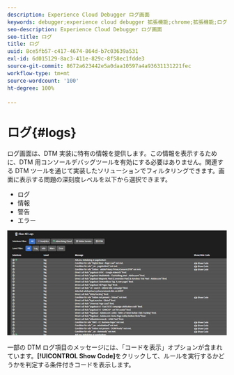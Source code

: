 ```yaml
---
description: Experience Cloud Debugger ログ画面
keywords: debugger;experience cloud debugger 拡張機能;chrome;拡張機能;ログ
seo-description: Experience Cloud Debugger ログ画面
seo-title: ログ
title: ログ
uuid: 8ce5fb57-c417-4674-864d-b7c03639a531
exl-id: 6d015129-8ac3-411e-829c-8f58ec1fdde3
source-git-commit: 8672a623442e5a0daa10597a4a93631131221fec
workflow-type: tm+mt
source-wordcount: '100'
ht-degree: 100%

---
```


# ログ{#logs}

ログ画面は、DTM 実装に特有の情報を提供します。この情報を表示するために、DTM 用コンソールデバッグツールを有効にする必要はありません。関連する DTM ツールを通じて実装したソリューションでフィルタリングできます。画面に表示する問題の深刻度レベルを以下から選択できます。

* ログ
* 情報
* 警告
* エラー

![](assets/logs.jpg)

一部の DTM ログ項目のメッセージには、「コードを表示」オプションが含まれています。**[!UICONTROL Show Code]**&#x200B;をクリックして、ルールを実行するかどうかを判定する条件付きコードを表示します。
